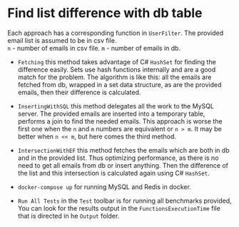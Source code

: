 # Find list difference with db table

Each approach has a corresponding function in `UserFilter`.
The provided email list is assumed to be in csv file.  
`n` - number of emails in csv file.
`m` - number of emails in db.

- `Fetching` this method takes advantage of C# `HashSet` for finding the difference easily. Sets use hash functions internally and are a good match for the problem.
The algorithm is like this: all the emails are fetched from db, wrapped in a set data structure, as are the provided emails, then their difference is calculated.

- `InsertingWithSQL` this method delegates all the work to the MySQL server. The provided emails are inserted into a temporary table, performs a join to find the needed emails.
This approach is worse the first one when the `n` and `m` numbers are equivalent or `n > m`. It may be better when `n << m`, but here comes the third method.

- `IntersectionWithEF` this method fetches the emails which are both in db and in the provided list. 
Thus optimizing performance, as there is no need to get all emails from db or insert anything. Then the difference of the list and 
this intersection is calculated again using C# `HashSet`.

- `docker-compose up` for running MySQL and Redis in docker.
- `Run All Tests` in the `Test` toolbar is for running all benchmarks provided, You can look for the results output in the `FunctionsExecutionTime` file that is directed in he `Output` folder.
